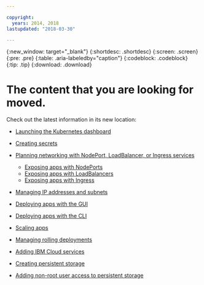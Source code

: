 ```yaml
---

copyright:
  years: 2014, 2018
lastupdated: "2018-03-30"

---
```


{:new_window: target="_blank"}
{:shortdesc: .shortdesc}
{:screen: .screen}
{:pre: .pre}
{:table: .aria-labeledby="caption"}
{:codeblock: .codeblock}
{:tip: .tip}
{:download: .download}


# The content that you are looking for moved.

Check out the latest information in its new location:
- [Launching the Kubernetes dashboard](cs_app.html#cli_dashboard)
- [Creating secrets](cs_app.html#secrets)
- [Planning networking with NodePort, LoadBalancer, or Ingress services](cs_network_planning.html#planning)
  - [Exposing apps with NodePorts](cs_nodeport.html)
  - [Exposing apps with LoadBalancers](cs_loadbalancer.html)
  - [Exposing apps with Ingress](cs_ingress.html)
- [Managing IP addresses and subnets](cs_subnets.html#manage)
  
- [Deploying apps with the GUI](cs_app.html#app_ui)
- [Deploying apps with the CLI](cs_app.html#app_cli)
- [Scaling apps](cs_app.html#app_scaling)
- [Managing rolling deployments](cs_app.html#app_rolling)
- [Adding IBM Cloud services](cs_integrations.html#adding_app)
- [Creating persistent storage](cs_storage.html#create)
- [Adding non-root user access to persistent storage](cs_storage.html#nonroot)

